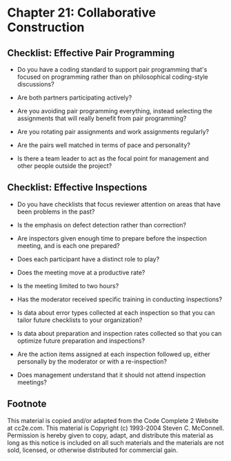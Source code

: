 Chapter 21: Collaborative Construction
======================================

Checklist: Effective Pair Programming
-------------------------------------

- Do you have a coding standard to support pair programming that's
  focused on programming rather than on philosophical coding-style
  discussions?

- Are both partners participating actively?

- Are you avoiding pair programming everything, instead selecting the
  assignments that will really benefit from pair programming?

- Are you rotating pair assignments and work assignments regularly?

- Are the pairs well matched in terms of pace and personality?

- Is there a team leader to act as the focal point for management and
  other people outside the project?

Checklist: Effective Inspections
--------------------------------

- Do you have checklists that focus reviewer attention on areas that
  have been problems in the past?

- Is the emphasis on defect detection rather than correction?

- Are inspectors given enough time to prepare before the inspection
  meeting, and is each one prepared?

- Does each participant have a distinct role to play?

- Does the meeting move at a productive rate?

- Is the meeting limited to two hours?

- Has the moderator received specific training in conducting
  inspections?

- Is data about error types collected at each inspection so that you
  can tailor future checklists to your organization?

- Is data about preparation and inspection rates collected so that you
  can optimize future preparation and inspections?

- Are the action items assigned at each inspection followed up, either
  personally by the moderator or with a re-inspection?

- Does management understand that it should not attend inspection
  meetings?


Footnote
--------
This material is copied and/or adapted from the Code Complete 2
Website at cc2e.com. This material is Copyright (c) 1993-2004 Steven
C. McConnell. Permission is hereby given to copy, adapt, and
distribute this material as long as this notice is included on all
such materials and the materials are not sold, licensed, or otherwise
distributed for commercial gain.
